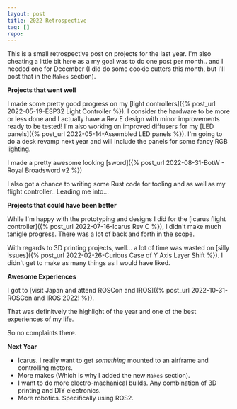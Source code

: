 ```yaml
---
layout: post
title: 2022 Retrospective
tag: []
repo: 
---
```


This is a small retrospective post on projects for the last year. I'm also cheating a little bit here as a my goal was to do one post per month.. and I needed one for December (I did do some cookie cutters this month, but I'll post that in the `Makes` section).

**Projects that went well**

I made some pretty good progress on my [light controllers]({% post_url 2022-05-19-ESP32 Light Controller %}). I consider the hardware to be more or less done and I actually have a Rev E design with minor improvements ready to be tested! I'm also working on improved diffusers for my [LED panels]({% post_url 2022-05-14-Assembled LED panels %}). I'm going to do a desk revamp next year and will include the panels for some fancy RGB lighting.


I made a pretty awesome looking [sword]({% post_url 2022-08-31-BotW - Royal Broadsword v2 %})

I also got a chance to writing some Rust code for tooling and as well as my flight controller.. Leading me into...

**Projects that could have been better**

While I'm happy with the prototyping and designs I did for the [icarus flight controller]({% post_url 2022-07-16-Icarus Rev C %}), I didn't make much tanigle progress. There was a lot of back and forth in the scope.

With regards to 3D printing projects, well... a lot of time was wasted on [silly issues]({% post_url 2022-02-26-Curious Case of Y Axis Layer Shift %}). I didn't get to make as many things as I would have liked.

**Awesome Experiences**

I got to [visit Japan and attend ROSCon and IROS]({% post_url 2022-10-31-ROSCon and IROS 2022! %}).

That was definitvely the highlight of the year and one of the best experiences of my life.

So no complaints there.

**Next Year**

* Icarus. I really want to get *something* mounted to an airframe and controlling motors.
* More makes (Which is why I added the new `Makes` section).
* I want to do more electro-machanical builds. Any combination of 3D printing and DIY electronics.
* More robotics. Specifically using ROS2.
